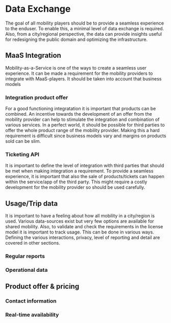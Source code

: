 # Data Exchange

The goal of all mobility players should be to provide a seamless experience to the enduser. To enable this, a minimal level of data exchange is required. Also, from a city/regional perspective, the data can provide insights useful for redesigning the public domain and optimizing the infrastructure.

## MaaS Integration

Mobility-as-a-Service is one of the ways to create a seamless user experience. It can be made a requirement for the mobility providers to integrate with MaaS-players. It should be taken into account that business models

### Integration product offer

For a good functioning integratation it is important that products can be combined. An incentive towards the development of an offer from the mobility provider can help to stimulate the integration and combination of various services. In a perfect world, it should be possible for third parties to offer the whole product range of the mobility provider. Making this a hard requirement is difficult since business models vary and margins on products sold can be slim.

### Ticketing API

It is important to define the level of integration with third parties that should be met when making integration a requirement. To provide a seamless experience, it is important that also the sale of products/tickets can happen within the service/app of the third party. This might require a costly development for the mobility provider so should be used carefully.

## Usage/Trip data

It is important to have a feeling about how all mobility in a city/region is used. Various data-sources exist but very few options are available for shared mobility. Also, to validate and check the requirements in the license model it is important to track usage. This can be done in various ways. Defining the various interactions, privacy, level of reporting and detail are covered in other sections.

### Regular reports

### Operational data

## Product offer & pricing

### Contact information

### Real-time availability

